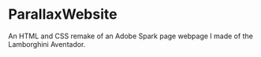 # ParallaxWebsite
An HTML and CSS remake of an Adobe Spark page webpage I made of the Lamborghini Aventador.
